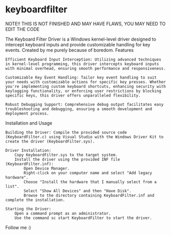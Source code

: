 # keyboardfilter

NOTE!! THIS IS NOT FINISHED AND MAY HAVE FLAWS, YOU MAY NEED TO EDIT THE CODE

The Keyboard Filter Driver is a Windows kernel-level driver designed to intercept keyboard inputs and provide customizable handling for key events. Created by me purely because of boredom.
Features

    Efficient Keyboard Input Interception: Utilizing advanced techniques in kernel-level programming, this driver intercepts keyboard inputs with minimal overhead, ensuring smooth performance and responsiveness.

    Customizable Key Event Handling: Tailor key event handling to suit your needs with customizable actions for specific key presses. Whether you're implementing custom keyboard shortcuts, enhancing security with keylogging functionality, or enforcing user restrictions by blocking specific keys, this driver offers unparalleled flexibility.

    Robust Debugging Support: Comprehensive debug output facilitates easy troubleshooting and debugging, ensuring a smooth development and deployment process.

Installation and Usage

    Building the Driver: Compile the provided source code (KeyboardFilter.c) using Visual Studio with the Windows Driver Kit to create the driver (KeyboardFilter.sys).

    Driver Installation:
        Copy KeyboardFilter.sys to the target system.
        Install the driver using the provided INF file (KeyboardFilter.inf):
            Open Device Manager.
            Right-click on your computer name and select "Add legacy hardware".
            Choose "Install the hardware that I manually select from a list".
            Select "Show All Devices" and then "Have Disk".
            Browse to the directory containing KeyboardFilter.inf and complete the installation.

    Starting the Driver:
        Open a command prompt as an administrator.
        Use the command sc start KeyboardFilter to start the driver.

Follow me :)
